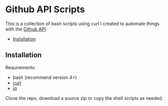 Github API Scripts
==================

This is a collection of bash scripts using curl I created to automate things with the [Github API](https://developer.github.com/v3).

* [Installation](#installation)

Installation
------------

Requirements:

* bash (recommend version 4+)
* [curl](https://curl.haxx.se)
* [jq](https://stedolan.github.io/jq)

Clone the repo, download a source zip or copy the shell scripts as needed.

